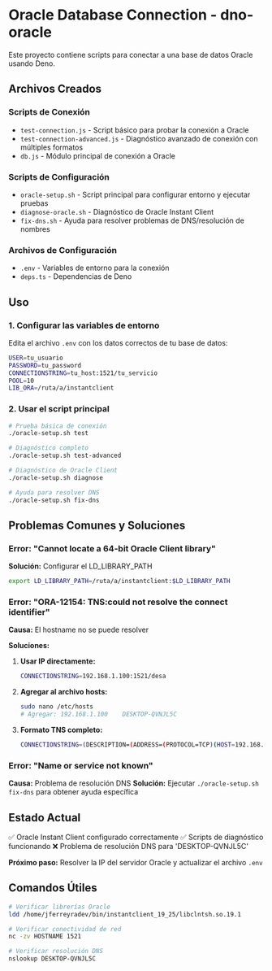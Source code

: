 # Oracle Database Connection - dno-oracle

Este proyecto contiene scripts para conectar a una base de datos Oracle usando Deno.

## Archivos Creados

### Scripts de Conexión
- `test-connection.js` - Script básico para probar la conexión a Oracle
- `test-connection-advanced.js` - Diagnóstico avanzado de conexión con múltiples formatos
- `db.js` - Módulo principal de conexión a Oracle

### Scripts de Configuración
- `oracle-setup.sh` - Script principal para configurar entorno y ejecutar pruebas
- `diagnose-oracle.sh` - Diagnóstico de Oracle Instant Client
- `fix-dns.sh` - Ayuda para resolver problemas de DNS/resolución de nombres

### Archivos de Configuración
- `.env` - Variables de entorno para la conexión
- `deps.ts` - Dependencias de Deno

## Uso

### 1. Configurar las variables de entorno
Edita el archivo `.env` con los datos correctos de tu base de datos:
```bash
USER=tu_usuario
PASSWORD=tu_password
CONNECTIONSTRING=tu_host:1521/tu_servicio
POOL=10
LIB_ORA=/ruta/a/instantclient
```

### 2. Usar el script principal
```bash
# Prueba básica de conexión
./oracle-setup.sh test

# Diagnóstico completo
./oracle-setup.sh test-advanced

# Diagnóstico de Oracle Client
./oracle-setup.sh diagnose

# Ayuda para resolver DNS
./oracle-setup.sh fix-dns
```

## Problemas Comunes y Soluciones

### Error: "Cannot locate a 64-bit Oracle Client library"
**Solución:** Configurar el LD_LIBRARY_PATH
```bash
export LD_LIBRARY_PATH=/ruta/a/instantclient:$LD_LIBRARY_PATH
```

### Error: "ORA-12154: TNS:could not resolve the connect identifier"
**Causa:** El hostname no se puede resolver

**Soluciones:**
1. **Usar IP directamente:**
   ```bash
   CONNECTIONSTRING=192.168.1.100:1521/desa
   ```

2. **Agregar al archivo hosts:**
   ```bash
   sudo nano /etc/hosts
   # Agregar: 192.168.1.100    DESKTOP-QVNJL5C
   ```

3. **Formato TNS completo:**
   ```bash
   CONNECTIONSTRING=(DESCRIPTION=(ADDRESS=(PROTOCOL=TCP)(HOST=192.168.1.100)(PORT=1521))(CONNECT_DATA=(SERVICE_NAME=desa)))
   ```

### Error: "Name or service not known"
**Causa:** Problema de resolución DNS
**Solución:** Ejecutar `./oracle-setup.sh fix-dns` para obtener ayuda específica

## Estado Actual

✅ Oracle Instant Client configurado correctamente
✅ Scripts de diagnóstico funcionando
❌ Problema de resolución DNS para 'DESKTOP-QVNJL5C'

**Próximo paso:** Resolver la IP del servidor Oracle y actualizar el archivo `.env`

## Comandos Útiles

```bash
# Verificar librerías Oracle
ldd /home/jferreyradev/bin/instantclient_19_25/libclntsh.so.19.1

# Verificar conectividad de red
nc -zv HOSTNAME 1521

# Verificar resolución DNS
nslookup DESKTOP-QVNJL5C
```
